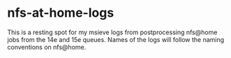 # nfs-at-home-logs
This is a resting spot for my msieve logs from postprocessing nfs@home jobs from the 14e and 15e queues.
Names of the logs will follow the naming conventions on nfs@home.
